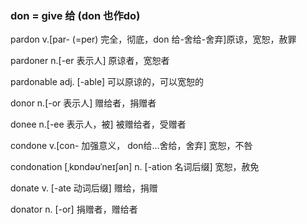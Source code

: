 ### don = give 给 (don 也作do)

pardon v.[par- (=per) 完全，彻底，don 给-舍给-舍弃]原谅，宽恕，赦罪

pardoner n.[-er 表示人] 原谅者，宽恕者

pardonable adj. [-able] 可以原谅的，可以宽恕的

donor n.[-or 表示人] 赠给者，捐赠者

donee n.[-ee 表示人，被] 被赠给者，受赠者

condone v.[con- 加强意义， don给...舍给，舍弃] 宽恕，不咎

condonation  [ˌkɒndəʊˈneɪʃən] n. [-ation 名词后缀] 宽恕，赦免

donate v. [-ate 动词后缀] 赠给，捐赠

donator n. [-or] 捐赠者，赠给者